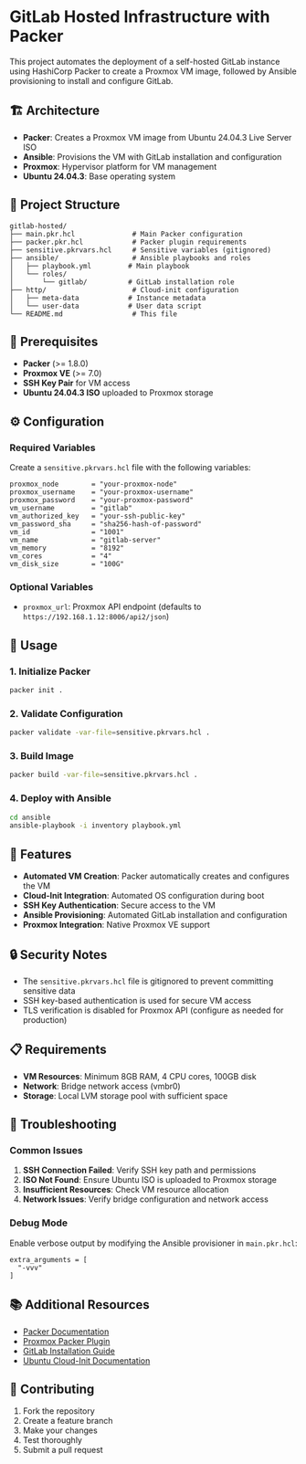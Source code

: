 #  GitLab Hosted Infrastructure with Packer

This project automates the deployment of a self-hosted GitLab instance using HashiCorp Packer to create a Proxmox VM image, followed by Ansible provisioning to install and configure GitLab.

## 🏗️ Architecture

- **Packer**: Creates a Proxmox VM image from Ubuntu 24.04.3 Live Server ISO
- **Ansible**: Provisions the VM with GitLab installation and configuration
- **Proxmox**: Hypervisor platform for VM management
- **Ubuntu 24.04.3**: Base operating system

## 📁 Project Structure

```
gitlab-hosted/
├── main.pkr.hcl              # Main Packer configuration
├── packer.pkr.hcl            # Packer plugin requirements
├── sensitive.pkrvars.hcl     # Sensitive variables (gitignored)
├── ansible/                  # Ansible playbooks and roles
│   ├── playbook.yml         # Main playbook
│   └── roles/
│       └── gitlab/          # GitLab installation role
├── http/                     # Cloud-init configuration
│   ├── meta-data            # Instance metadata
│   └── user-data            # User data script
└── README.md                 # This file
```

## 🚀 Prerequisites

- **Packer** (>= 1.8.0)
- **Proxmox VE** (>= 7.0)
- **SSH Key Pair** for VM access
- **Ubuntu 24.04.3 ISO** uploaded to Proxmox storage

## ⚙️ Configuration

### Required Variables

Create a `sensitive.pkrvars.hcl` file with the following variables:

```hcl
proxmox_node        = "your-proxmox-node"
proxmox_username    = "your-proxmox-username"
proxmox_password    = "your-proxmox-password"
vm_username         = "gitlab"
vm_authorized_key   = "your-ssh-public-key"
vm_password_sha     = "sha256-hash-of-password"
vm_id               = "1001"
vm_name             = "gitlab-server"
vm_memory           = "8192"
vm_cores            = "4"
vm_disk_size        = "100G"
```

### Optional Variables

- `proxmox_url`: Proxmox API endpoint (defaults to `https://192.168.1.12:8006/api2/json`)

## 🔧 Usage

### 1. Initialize Packer

```bash
packer init .
```

### 2. Validate Configuration

```bash
packer validate -var-file=sensitive.pkrvars.hcl .
```

### 3. Build Image

```bash
packer build -var-file=sensitive.pkrvars.hcl .
```

### 4. Deploy with Ansible

```bash
cd ansible
ansible-playbook -i inventory playbook.yml
```

## 🎯 Features

- **Automated VM Creation**: Packer automatically creates and configures the VM
- **Cloud-Init Integration**: Automated OS configuration during boot
- **SSH Key Authentication**: Secure access to the VM
- **Ansible Provisioning**: Automated GitLab installation and configuration
- **Proxmox Integration**: Native Proxmox VE support

## 🔒 Security Notes

- The `sensitive.pkrvars.hcl` file is gitignored to prevent committing sensitive data
- SSH key-based authentication is used for secure VM access
- TLS verification is disabled for Proxmox API (configure as needed for production)

## 📋 Requirements

- **VM Resources**: Minimum 8GB RAM, 4 CPU cores, 100GB disk
- **Network**: Bridge network access (vmbr0)
- **Storage**: Local LVM storage pool with sufficient space

## 🐛 Troubleshooting

### Common Issues

1. **SSH Connection Failed**: Verify SSH key path and permissions
2. **ISO Not Found**: Ensure Ubuntu ISO is uploaded to Proxmox storage
3. **Insufficient Resources**: Check VM resource allocation
4. **Network Issues**: Verify bridge configuration and network access

### Debug Mode

Enable verbose output by modifying the Ansible provisioner in `main.pkr.hcl`:

```hcl
extra_arguments = [
  "-vvv"
]
```

## 📚 Additional Resources

- [Packer Documentation](https://www.packer.io/docs)
- [Proxmox Packer Plugin](https://github.com/hashicorp/packer-plugin-proxmox)
- [GitLab Installation Guide](https://about.gitlab.com/install/)
- [Ubuntu Cloud-Init Documentation](https://cloudinit.readthedocs.io/)

## 🤝 Contributing

1. Fork the repository
2. Create a feature branch
3. Make your changes
4. Test thoroughly
5. Submit a pull request

